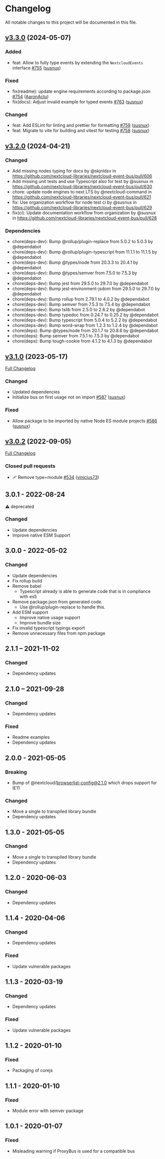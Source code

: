 # Changelog

<!--
 - SPDX-FileCopyrightText: 2024 Nextcloud GmbH and Nextcloud contributors
 - SPDX-License-Identifier: CC0-1.0
-->

All notable changes to this project will be documented in this file.

## [v3.3.0](https://github.com/nextcloud-libraries/nextcloud-event-bus/tree/v3.3.0) \(2024-05-07\)

### Added

-   feat: Allow to fully type events by extending the `NextcloudEvents` interface [\#755](https://github.com/nextcloud-libraries/nextcloud-event-bus/pull/755) \([susnux](https://github.com/susnux)\)

### Fixed

-   fix(readme): update engine requirements according to package.json [\#754](https://github.com/nextcloud-libraries/nextcloud-event-bus/pull/754) \([AaronActu](https://github.com/AaronActu)\)
-   fix(docs): Adjust invalid example for typed events [\#763](https://github.com/nextcloud-libraries/nextcloud-event-bus/pull/763) ([susnux](https://github.com/susnux)\)

### Changed

-   feat: Add ESLint for linting and prettier for formatting [\#759](https://github.com/nextcloud-libraries/nextcloud-event-bus/pull/759) ([susnux](https://github.com/susnux)\)
-   feat: Migrate to vite for building and vitest for testing [\#758](https://github.com/nextcloud-libraries/nextcloud-event-bus/pull/758) ([susnux](https://github.com/susnux)\)

## [v3.2.0](https://github.com/nextcloud/nextcloud-event-bus/tree/v3.2.0) (2024-04-21)

### Changed

-   Add missing nodes typing for docs by @skjnldsv in https://github.com/nextcloud-libraries/nextcloud-event-bus/pull/606
-   Add missing unit tests and use Typescript also for test by @susnux in https://github.com/nextcloud-libraries/nextcloud-event-bus/pull/630
-   chore: update node engines to next LTS by @nextcloud-command in https://github.com/nextcloud-libraries/nextcloud-event-bus/pull/621
-   fix: Use organization workflow for node test ci by @susnux in https://github.com/nextcloud-libraries/nextcloud-event-bus/pull/629
-   fix(ci): Update documentation workflow from organization by @susnux in https://github.com/nextcloud-libraries/nextcloud-event-bus/pull/628

### Dependencies

-   chore(deps-dev): Bump @rollup/plugin-replace from 5.0.2 to 5.0.3 by @dependabot
-   chore(deps-dev): Bump @rollup/plugin-typescript from 11.1.1 to 11.1.5 by @dependabot
-   chore(deps-dev): Bump @types/node from 20.3.3 to 20.4.1 by @dependabot
-   chore(deps-dev): Bump @types/semver from 7.5.0 to 7.5.3 by @dependabot
-   chore(deps-dev): Bump jest from 29.5.0 to 29.7.0 by @dependabot
-   chore(deps-dev): Bump jest-environment-jsdom from 29.5.0 to 29.7.0 by @dependabot
-   chore(deps-dev): Bump rollup from 2.79.1 to 4.0.2 by @dependabot
-   chore(deps-dev): Bump semver from 7.5.3 to 7.5.4 by @dependabot
-   chore(deps-dev): Bump tslib from 2.5.0 to 2.6.2 by @dependabot
-   chore(deps-dev): Bump typedoc from 0.24.7 to 0.25.2 by @dependabot
-   chore(deps-dev): Bump typescript from 5.0.4 to 5.2.2 by @dependabot
-   chore(deps-dev): Bump word-wrap from 1.2.3 to 1.2.4 by @dependabot
-   chore(deps): Bump @types/node from 20.1.7 to 20.8.6 by @dependabot
-   chore(deps): Bump semver from 7.5.1 to 7.5.3 by @dependabot
-   chore(deps): Bump tough-cookie from 4.1.2 to 4.1.3 by @dependabot

## [v3.1.0](https://github.com/nextcloud/nextcloud-event-bus/tree/v3.1.0) (2023-05-17)

[Full Changelog](https://github.com/nextcloud/nextcloud-event-bus/compare/v3.0.2...v3.1.0)

### Changed

-   Updated dependencies
-   Initialize bus on first usage not on import [\#587](https://github.com/nextcloud/nextcloud-event-bus/pull/587) ([susnux](https://github.com/susnux))

### Fixed

-   Allow package to be imported by native Node ES module projects [\#586](https://github.com/nextcloud/nextcloud-event-bus/pull/586) ([susnux](https://github.com/susnux))

## [v3.0.2](https://github.com/nextcloud/nextcloud-event-bus/tree/v3.0.2) (2022-09-05)

[Full Changelog](https://github.com/nextcloud/nextcloud-event-bus/compare/v3.0.1...v3.0.2)

### Closed pull requests

-   🩹 Remove type=module [\#534](https://github.com/nextcloud/nextcloud-event-bus/pull/534) ([vinicius73](https://github.com/vinicius73))

## 3.0.1 - 2022-08-24

⚠️ deprecated

### Changed

-   Update dependencies
-   Improve native ESM Support

## 3.0.0 - 2022-05-02

### Changed

-   Update dependencies
-   Fix rollup build
-   Remove babel
    -   Typescript already is able to generate code that is in compliance with es5
-   Remove package.json from generated code.
    -   Use @rollup/plugin-replace to handle this.
-   Add ESM support
    -   Improve native usage support
    -   Improve bundle size
-   Fix invalid typescript typings export
-   Remove unnecessary files from npm package

## 2.1.1 – 2021-11-02

### Changed

-   Dependency updates

## 2.1.0 – 2021-09-28

### Changed

-   Dependency updates

### Fixed

-   Readme examples
-   Dependency updates

## 2.0.0 - 2021-05-05

### Breaking

-   Bump of @nextcloud/browserlist-config@2.1.0 which drops support for IE11

### Changed

-   Move a single to transpiled library bundle
-   Dependency updates

## 1.3.0 - 2021-05-05

### Changed

-   Move a single to transpiled library bundle
-   Dependency updates

## 1.2.0 - 2020-06-03

### Changed

-   Dependency updates

## 1.1.4 - 2020-04-06

### Changed

-   Dependency updates

### Fixed

-   Update vulnerable packages

## 1.1.3 - 2020-03-19

### Changed

-   Dependency updates

### Fixed

-   Update vulnerable packages

## 1.1.2 - 2020-01-10

### Fixed

-   Packaging of corejs

## 1.1.1 - 2020-01-10

### Fixed

-   Module error with semver package

## 1.0.1 - 2020-01-07

### Fixed

-   Misleading warning if ProxyBus is used for a compatible bus
